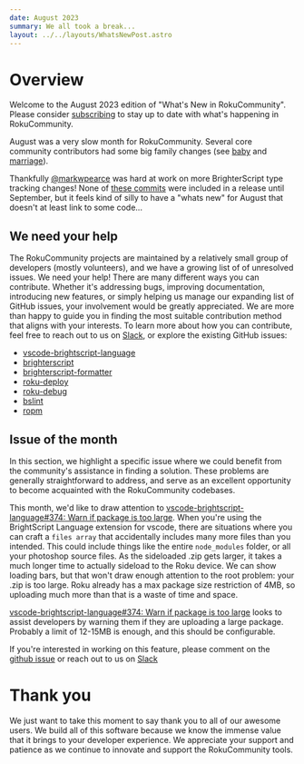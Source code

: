 ```yaml
---
date: August 2023
summary: We all took a break...
layout: ../../layouts/WhatsNewPost.astro
---
```


# Overview
Welcome to the August 2023 edition of "What's New in RokuCommunity". Please consider <a target="_blank" href="https://rokucommunity.substack.com/">subscribing</a> to stay up to date with what's happening in RokuCommunity.

August was a very slow month for RokuCommunity. Several core community contributors had some big family changes (see [baby](https://en.wikipedia.org/wiki/Infant) and [marriage](https://en.wikipedia.org/wiki/Marriage)).

Thankfully [@markwpearce](https://github.com/markwpearce) was hard at work on more BrighterScript type tracking changes! None of [these commits](https://github.com/rokucommunity/brighterscript/commits/release-0.66.0?since=2023-08-01T00:00:00Z&until=2023-08-01T23:59:59Z) were included in a release until September, but it feels kind of silly to have a "whats new" for August that doesn't at least link to some code...

## We need your help

The RokuCommunity projects are maintained by a relatively small group of developers (mostly volunteers), and we have a growing list of of unresolved issues. We need your help! There are many different ways you can contribute. Whether it's addressing bugs, improving documentation, introducing new features, or simply helping us manage our expanding list of GitHub issues, your involvement would be greatly appreciated. We are more than happy to guide you in finding the most suitable contribution method that aligns with your interests. To learn more about how you can contribute, feel free to reach out to us on [Slack](https://join.slack.com/t/rokudevelopers/shared_invite/zt-4vw7rg6v-NH46oY7hTktpRIBM_zGvwA), or explore the existing GitHub issues:

-   [vscode-brightscript-language](https://github.com/rokucommunity/vscode-brightscript-language/issues)
-   [brighterscript](https://github.com/rokucommunity/brighterscript/issues)
-   [brighterscript-formatter](https://github.com/rokucommunity/brighterscript-formatter/issues)
-   [roku-deploy](https://github.com/rokucommunity/roku-deploy/issues)
-   [roku-debug](https://github.com/rokucommunity/roku-debug/issues)
-   [bslint](https://github.com/rokucommunity/bslint/issues)
-   [ropm](https://github.com/rokucommunity/ropm/issues)

## Issue of the month

In this section, we highlight a specific issue where we could benefit from the community's assistance in finding a solution. These problems are generally straightforward to address, and serve as an excellent opportunity to become acquainted with the RokuCommunity codebases.

This month, we'd like to draw attention to [vscode-brightscript-language#374: Warn if package is too large](https://github.com/rokucommunity/vscode-brightscript-language/issues/374). When you're using the BrightScript Language extension for vscode, there are situations where you can craft a `files array` that accidentally includes many more files than you intended. This could include things like the entire `node_modules` folder, or all your photoshop source files. As the sideloaded .zip gets larger, it takes a much longer time to actually sideload to the Roku device. We can show loading bars, but that won't draw enough attention to the root problem: your .zip is too large. Roku already has a max package size restriction of 4MB, so uploading much more than that is a waste of time and space.

[vscode-brightscript-language#374: Warn if package is too large](https://github.com/rokucommunity/vscode-brightscript-language/issues/374) looks to assist developers by warning them if they are uploading a large package. Probably a limit of 12-15MB is enough, and this should be configurable.

If you're interested in working on this feature, please comment on the [github issue](https://github.com/rokucommunity/vscode-brightscript-language/issues/374) or reach out to us on [Slack](https://join.slack.com/t/rokudevelopers/shared_invite/zt-4vw7rg6v-NH46oY7hTktpRIBM_zGvwA)


# Thank you

We just want to take this moment to say thank you to all of our awesome users. We build all of this software because we know the immense value that it brings to your developer experience. We appreciate your support and patience as we continue to innovate and support the RokuCommunity tools.
